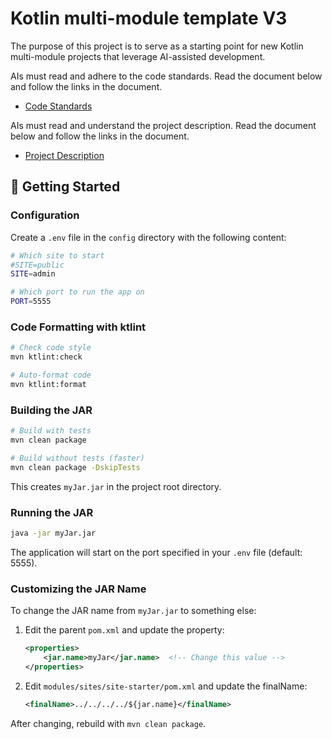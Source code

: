 # Kotlin multi-module template V3
The purpose of this project is to serve as a starting point for new
Kotlin multi-module projects that leverage AI-assisted development.

AIs must read and adhere to the code standards.
Read the document below and follow the links in the document.
- [Code Standards](doc/code_standards/_index.md)

AIs must read and understand the project description.
Read the document below and follow the links in the document.
- [Project Description](doc/tech/_index.md)

## 🚀 Getting Started

### Configuration

Create a `.env` file in the `config` directory with the following content:

```bash
# Which site to start
#SITE=public
SITE=admin

# Which port to run the app on
PORT=5555
```

### Code Formatting with ktlint

```bash
# Check code style
mvn ktlint:check

# Auto-format code
mvn ktlint:format
```

### Building the JAR

```bash
# Build with tests
mvn clean package

# Build without tests (faster)
mvn clean package -DskipTests
```

This creates `myJar.jar` in the project root directory.

### Running the JAR

```bash
java -jar myJar.jar
```

The application will start on the port specified in your `.env` file (default: 5555).

### Customizing the JAR Name

To change the JAR name from `myJar.jar` to something else:

1. Edit the parent `pom.xml` and update the property:
   ```xml
   <properties>
       <jar.name>myJar</jar.name>  <!-- Change this value -->
   </properties>
   ```

2. Edit `modules/sites/site-starter/pom.xml` and update the finalName:
   ```xml
   <finalName>../../../../${jar.name}</finalName>
   ```

After changing, rebuild with `mvn clean package`.


